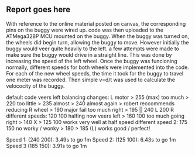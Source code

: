 ## Report goes here

With reference to the online material posted on canvas, the corresponding pins on the buggy were wired up. code was then uploaded to the ATMega328P MCU mounted on the buggy. When the buggy was turned on, the wheels did begin turn, allowing the buggy to move. However initially the buggy would veer quite heavily to the left. a few attempts were made to make sure the buggy would drive in a straight line. This was done by increasing the speed of the left wheel. Once the buggy was funcioning normally, different speeds for both wheels were implemented into the code. For each of the new wheel speeds, the time it took for the buggy to travel one meter was recorded. Then simple v=d/t was used to calculate the velococity of the buggy.

default code veers left
balancing changes: L motor > 255 (max) too much > 220 too little > 235 almost > 240 almost again > robert reccommends reducing R wheel > 190 major fail too much right > 195 || 240 L 200 R
different speeds: 120 100 halfing now veers left > 160 100 too much going right > 140 X > 125 100 works very well at half speed
different speed 2: 175 150 no worky / wonky > 180 > 185 (L) works good / perfect!

Speed 1:  (240 200): 3.49s to go 1m
Speed 2: (125 100): 6.43s to go 1m
Speed 3 (185 150): 3.91s to go 1m 
